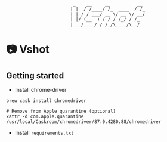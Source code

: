 ```
                         _    __     __          __
                        | |  / /____/ /_  ____  / /_
                        | | / / ___/ __ \/ __ \/ __/
                        | |/ (__  ) / / / /_/ / /_
                        |___/____/_/ /_/\____/\__/

```

# :camera: Vshot

## Getting started

* Install chrome-driver

```
brew cask install chromedriver

# Remove from Apple quarantine (optional)
xattr -d com.apple.quarantine /usr/local/Caskroom/chromedriver/87.0.4280.88/chromedriver
```

* Install `requirements.txt`
